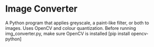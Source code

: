 # Image Converter
A Python program that applies greyscale, a paint-like filter, or both to images. Uses OpenCV and colour quantization.
Before running img_converter.py, make sure OpenCV is installed [pip install opencv-python]
